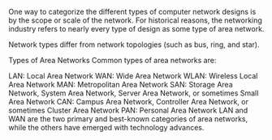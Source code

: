 One way to categorize the different types of computer network designs is by the scope or scale of the network. For historical reasons, the networking industry refers to nearly every type of design as some type of area network.

Network types differ from network topologies (such as bus, ring, and star).

Types of Area Networks
Common types of area networks are:

LAN: Local Area Network
WAN: Wide Area Network
WLAN: Wireless Local Area Network
MAN: Metropolitan Area Network
SAN: Storage Area Network, System Area Network, Server Area Network, or sometimes Small Area Network
CAN: Campus Area Network, Controller Area Network, or sometimes Cluster Area Network
PAN: Personal Area Network
LAN and WAN are the two primary and best-known categories of area networks, while the others have emerged with technology advances.


